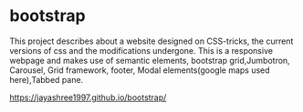# bootstrap
This project describes about a website designed on CSS-tricks, the current versions of css and the modifications undergone. 
This is a responsive webpage and makes use of semantic elements, bootstrap grid,Jumbotron, Carousel, Grid framework, footer, Modal elements(google maps used here),Tabbed pane.

https://jayashree1997.github.io/bootstrap/
